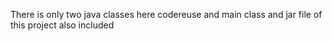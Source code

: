 There is only two java classes here codereuse and main class and jar file of this project also included
